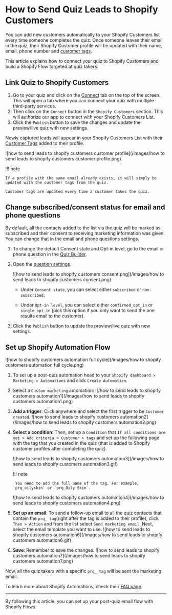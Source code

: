 # How to Send Quiz Leads to Shopify Customers

You can add new customers automatically to your Shopify Customers list every time someone completes the quiz. Once someone leaves their email in the quiz, their Shopify Customer profile will be updated with their name, email, phone number and [customer tags](https://docs.revenuehunt.com/reference/quiz-builder/#customer-tags).

This article explains how to connect your quiz to Shopify Customers and build a Shopify Flow targeted at quiz takers.

## Link Quiz to Shopify Customers

1. Go to your quiz and click on the [Connect](https://docs.revenuehunt.com/reference/quiz-builder/#connect) tab on the top of the screen. This will open a tab where you can connect your quiz with multiple third-party services.
2. Then click on the `Connect` button in the `Shopify Customers` section. This will authorize our app to connect with your Shopify Customers List.
3. Click the `Publish` button to save the changes and update the preview/live quiz with new settings.

Newly captured leads will appear in your Shopify Customers List with their [Customer Tags](https://docs.revenuehunt.com/reference/quiz-builder/#customer-tags) added to their profile.

![how to send leads to shopify customers customer profile](/images/how to send leads to shopify customers customer profile.png)

!!! note

    If a profile with the same email already exists, it will simply be updated with the customer tags from the quiz.
    
    Customer tags are updated every time a customer takes the quiz.


## Change subscribed/consent status for email and phone questions

By default, all the contacts added to the list via the quiz will be marked as subscribed and their consent to receiving marketing information was given. You can change that in the email and phone questions settings.

1. To change the default Consent state and Opt-in level, go to the email or phone question in the [Quiz Builder](https://docs.revenuehunt.com/reference/quiz-builder/#quiz-builder_1).
2. Open the [question settings](https://docs.revenuehunt.com/reference/quiz-builder/#question-settings).

    ![how to send leads to shopify customers consent.png](/images/how to send leads to shopify customers consent.png)

    - Under `Consent state`, you can select either `subscribed` or `non-subscribed`.

    - Under `Opt-in level`, you can select either `confirmed_opt_in` or `single_opt_in` (pick this option if you only want to send the one results email to the customer).

3. Click the `Publish` button to update the preview/live quiz with new settings.

## Set up Shopify Automation Flow

![how to shopify customers automation full cycle](/images/how to shopify customers automation full cycle.png)

1. To set up a post-quiz automation head to your `Shopify dashboard > Marketing > Automations` and click `Create Automation`.
2. Select a `Custom marketing` automation:
    ![/how to send leads to shopify customers automation1](/images/how to send leads to shopify customers automation1.png)
3. **Add a trigger**: Click anywhere and select the first trigger to be `Customer created`.
    ![how to send leads to shopify customers automation2](/images/how to send leads to shopify customers automation2.png)
4. **Select a condition**: Then, set up a `Condition` that `If all conditions are met > Add criteria > Customer > tags` and set up the following page with the tag that you created in the quiz (that is added to Shopify customer profiles after completing the quiz). 

    ![how to send leads to shopify customers automation3](/images/how to send leads to shopify customers automation3.gif)

    !!! note

        You need to add the full name of the tag. For example, `prq_oilyskin` or `prq_Oily Skin`.

    ![how to send leads to shopify customers automation4](/images/how to send leads to shopify customers automation4.png)

5. **Set up an email**: To send a follow-up email to all the quiz contacts that contain the `prq_ tag`(right after the tag is added to their profile), click `Then > Action` and from the list select `Send marketing email`. Next, select the email template you want to use.
    ![how to send leads to shopify customers automation6](/images/how to send leads to shopify customers automation6.gif)
6. **Save**: Remember to save the changes.
    ![how to send leads to shopify customers automation7](/images/how to send leads to shopify customers automation7.png)

Now, all the quiz takers with a specific `prq_ tag` will be sent the marketing email.

To learn more about Shopify Automations, check their [FAQ page](https://help.shopify.com/it//manual/promoting-marketing/create-marketing/create-marketing-automations).

---
By following this article, you can set up your post-quiz email flow with Shopify Flows.